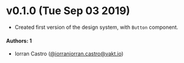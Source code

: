 # v0.1.0 (Tue Sep 03 2019)

- Created first version of the design system, with `Button` component.

#### Authors: 1
- Iorran Castro ([@iorran](https://github.com/iorran)iorran.castro@vakt.io)